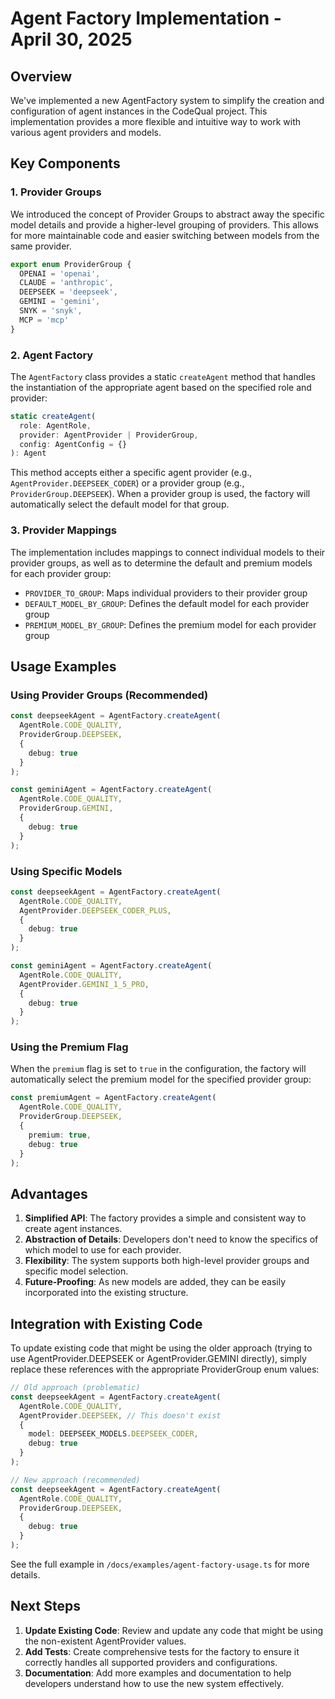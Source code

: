 # Agent Factory Implementation - April 30, 2025

## Overview

We've implemented a new AgentFactory system to simplify the creation and configuration of agent instances in the CodeQual project. This implementation provides a more flexible and intuitive way to work with various agent providers and models.

## Key Components

### 1. Provider Groups

We introduced the concept of Provider Groups to abstract away the specific model details and provide a higher-level grouping of providers. This allows for more maintainable code and easier switching between models from the same provider.

```typescript
export enum ProviderGroup {
  OPENAI = 'openai',
  CLAUDE = 'anthropic',
  DEEPSEEK = 'deepseek',
  GEMINI = 'gemini',
  SNYK = 'snyk',
  MCP = 'mcp'
}
```

### 2. Agent Factory

The `AgentFactory` class provides a static `createAgent` method that handles the instantiation of the appropriate agent based on the specified role and provider:

```typescript
static createAgent(
  role: AgentRole, 
  provider: AgentProvider | ProviderGroup, 
  config: AgentConfig = {}
): Agent
```

This method accepts either a specific agent provider (e.g., `AgentProvider.DEEPSEEK_CODER`) or a provider group (e.g., `ProviderGroup.DEEPSEEK`). When a provider group is used, the factory will automatically select the default model for that group.

### 3. Provider Mappings

The implementation includes mappings to connect individual models to their provider groups, as well as to determine the default and premium models for each provider group:

- `PROVIDER_TO_GROUP`: Maps individual providers to their provider group
- `DEFAULT_MODEL_BY_GROUP`: Defines the default model for each provider group
- `PREMIUM_MODEL_BY_GROUP`: Defines the premium model for each provider group

## Usage Examples

### Using Provider Groups (Recommended)

```typescript
const deepseekAgent = AgentFactory.createAgent(
  AgentRole.CODE_QUALITY, 
  ProviderGroup.DEEPSEEK,
  {
    debug: true
  }
);

const geminiAgent = AgentFactory.createAgent(
  AgentRole.CODE_QUALITY,
  ProviderGroup.GEMINI,
  {
    debug: true
  }
);
```

### Using Specific Models

```typescript
const deepseekAgent = AgentFactory.createAgent(
  AgentRole.CODE_QUALITY, 
  AgentProvider.DEEPSEEK_CODER_PLUS,
  {
    debug: true
  }
);

const geminiAgent = AgentFactory.createAgent(
  AgentRole.CODE_QUALITY,
  AgentProvider.GEMINI_1_5_PRO,
  {
    debug: true
  }
);
```

### Using the Premium Flag

When the `premium` flag is set to `true` in the configuration, the factory will automatically select the premium model for the specified provider group:

```typescript
const premiumAgent = AgentFactory.createAgent(
  AgentRole.CODE_QUALITY,
  ProviderGroup.DEEPSEEK,
  {
    premium: true,
    debug: true
  }
);
```

## Advantages

1. **Simplified API**: The factory provides a simple and consistent way to create agent instances.
2. **Abstraction of Details**: Developers don't need to know the specifics of which model to use for each provider.
3. **Flexibility**: The system supports both high-level provider groups and specific model selection.
4. **Future-Proofing**: As new models are added, they can be easily incorporated into the existing structure.

## Integration with Existing Code

To update existing code that might be using the older approach (trying to use AgentProvider.DEEPSEEK or AgentProvider.GEMINI directly), simply replace these references with the appropriate ProviderGroup enum values:

```typescript
// Old approach (problematic)
const deepseekAgent = AgentFactory.createAgent(
  AgentRole.CODE_QUALITY, 
  AgentProvider.DEEPSEEK, // This doesn't exist
  {
    model: DEEPSEEK_MODELS.DEEPSEEK_CODER,
    debug: true
  }
);

// New approach (recommended)
const deepseekAgent = AgentFactory.createAgent(
  AgentRole.CODE_QUALITY, 
  ProviderGroup.DEEPSEEK,
  {
    debug: true
  }
);
```

See the full example in `/docs/examples/agent-factory-usage.ts` for more details.

## Next Steps

1. **Update Existing Code**: Review and update any code that might be using the non-existent AgentProvider values.
2. **Add Tests**: Create comprehensive tests for the factory to ensure it correctly handles all supported providers and configurations.
3. **Documentation**: Add more examples and documentation to help developers understand how to use the new system effectively.